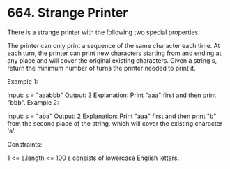 # 664. Strange Printer

There is a strange printer with the following two special properties:

The printer can only print a sequence of the same character each time.
At each turn, the printer can print new characters starting from and ending at any place and will cover the original existing characters.
Given a string s, return the minimum number of turns the printer needed to print it.

Example 1:

Input: s = "aaabbb"
Output: 2
Explanation: Print "aaa" first and then print "bbb".
Example 2:

Input: s = "aba"
Output: 2
Explanation: Print "aaa" first and then print "b" from the second place of the string, which will cover the existing character 'a'.

Constraints:

1 <= s.length <= 100
s consists of lowercase English letters.
